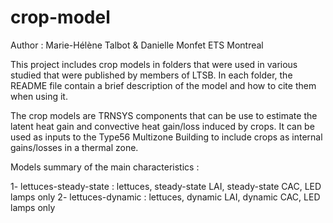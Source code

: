 # crop-model
Author : Marie-Hélène Talbot & Danielle Monfet
ETS Montreal

This project includes crop models in folders that were used in various studied that were published by members of LTSB.
In each folder, the README file contain a brief description of the model and how to cite them when using it.

The crop models are TRNSYS components that can be use to estimate the latent heat gain and convective heat gain/loss induced by crops. 
It can be used as inputs to the Type56 Multizone Building to include crops as internal gains/losses in a thermal zone.

Models summary of the main characteristics :

  1- lettuces-steady-state : lettuces, steady-state LAI, steady-state CAC, LED lamps only
  2- lettuces-dynamic : lettuces, dynamic LAI, dynamic CAC, LED lamps only
